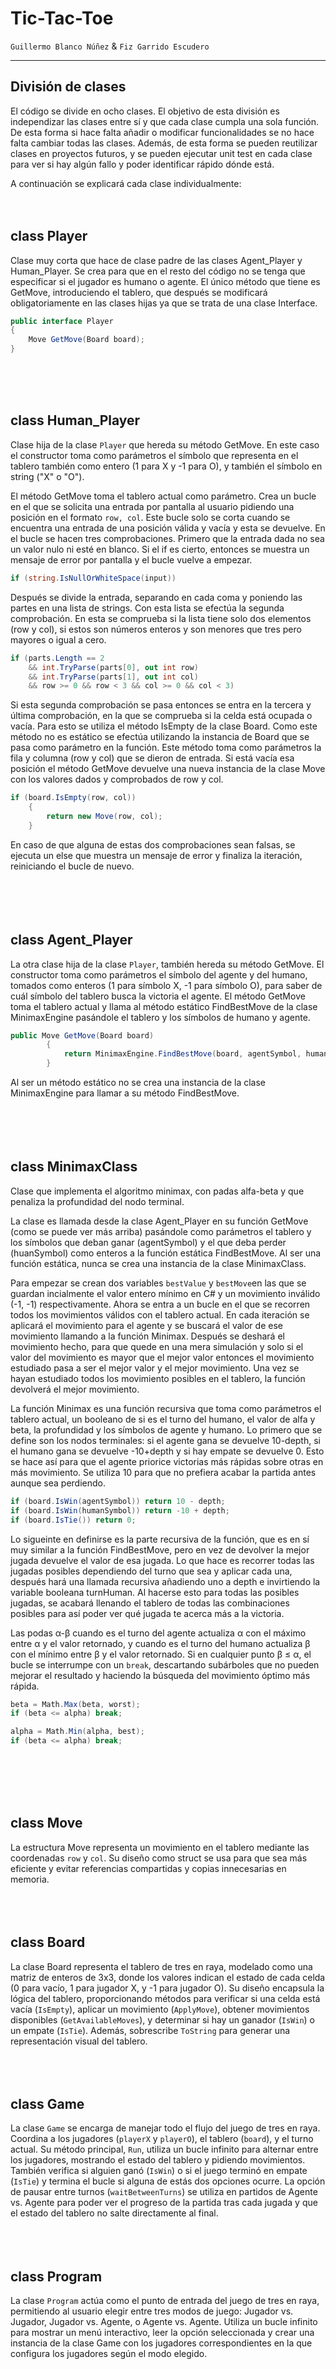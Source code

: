 # Tic-Tac-Toe

`Guillermo Blanco Núñez` & `Fiz Garrido Escudero` 

---

## División de clases

El código se divide en ocho clases. El objetivo de esta división es independizar las clases entre sí y que cada clase cumpla una sola función. De esta forma si hace falta añadir o modificar funcionalidades se no hace falta cambiar todas las clases. Además, de esta forma se pueden reutilizar clases en proyectos futuros, y se pueden ejecutar unit test en cada clase para ver si hay algún fallo y poder identificar rápido dónde está.

A continuación se explicará cada clase individualmente:<br><br><br>

## class Player

Clase muy corta que hace de clase padre de las clases Agent_Player y Human_Player. Se crea para que en el resto del código no se tenga que especificar si el jugador es humano o agente. El único método que tiene es GetMove, introduciendo el tablero, que después se modificará obligatoriamente en las clases hijas ya que se trata de una clase Interface. 

```csharp
public interface Player 
{
    Move GetMove(Board board);
}
``` 
<br><br><br>

## class Human_Player

Clase hija de la clase `Player` que hereda su método GetMove. En este caso el constructor toma como parámetros el símbolo que representa en el tablero  también como entero (1 para X y -1 para O), y también el símbolo en string ("X" o "O").

El método GetMove toma el tablero actual como parámetro. Crea un bucle en el que se solicita una entrada por pantalla al usuario pidiendo una posición en el formato `row, col`. Este bucle solo se corta cuando se encuentra una entrada de una posición válida y vacía y esta se devuelve. En el bucle se hacen tres comprobaciones. Primero que la entrada dada no sea un valor nulo ni esté en blanco. Si el if es cierto, entonces se muestra un mensaje de error por pantalla y el bucle vuelve a empezar.
```csharp 
if (string.IsNullOrWhiteSpace(input))
```
Después se divide la entrada, separando en cada coma y poniendo las partes en una lista de strings. Con esta lista se efectúa la segunda comprobación. En esta se comprueba si la lista tiene solo dos elementos (row y col), si estos son números enteros y son menores que tres pero mayores o igual a cero. 
```csharp
if (parts.Length == 2
    && int.TryParse(parts[0], out int row)
    && int.TryParse(parts[1], out int col)
    && row >= 0 && row < 3 && col >= 0 && col < 3)
```
Si esta segunda comprobación se pasa entonces se entra en la tercera y última comprobación, en la que se comprueba si la celda está ocupada o vacía. Para esto se utiliza el método IsEmpty de la clase Board. Como este método no es estático se efectúa utilizando la instancia de Board que se pasa como parámetro en la función. Este método toma como parámetros la fila y columna (row y col) que se dieron de entrada. Si está vacía esa posición el método GetMove devuelve una nueva instancia de la clase Move con los valores dados y comprobados de row y col. 
```csharp
if (board.IsEmpty(row, col)) 
    {
        return new Move(row, col);
    }

```
En caso de que alguna de estas dos comprobaciones sean falsas, se ejecuta un else que muestra un mensaje de error y finaliza la iteración, reiniciando el bucle de nuevo.
<br><br><br><br><br>

## class Agent_Player

La otra clase hija de la clase `Player`, también hereda su método GetMove. El constructor toma como parámetros el símbolo del agente y del humano, tomados como enteros (1 para símbolo X, -1 para símbolo O), para saber de cuál símbolo del tablero busca la victoria el agente. 
El método GetMove toma el tablero actual y llama al método estático FindBestMove de la clase MinimaxEngine pasándole el tablero y los símbolos de humano y agente. 
```csharp
public Move GetMove(Board board) 
        {
            return MinimaxEngine.FindBestMove(board, agentSymbol, humanSymbol);
        }
```
Al ser un método estático no se crea una instancia de la clase MinimaxEngine para llamar a su método FindBestMove.
<br><br><br><br><br>

## class MinimaxClass

Clase que implementa el algoritmo minimax, con padas alfa-beta y que penaliza la profundidad del nodo terminal. 

La clase es llamada desde la clase Agent_Player en su función GetMove (como se puede ver más arriba) pasándole como parámetros el tablero y los símbolos que deban ganar (agentSymbol) y el que deba perder (huanSymbol) como enteros a la función estática FindBestMove. Al ser una función estática, nunca se crea una instancia de la clase MinimaxClass. 

Para empezar se crean dos variables `bestValue` y `bestMove`en las que se guardan incialmente el valor entero mínimo en C# y un movimiento inválido (-1, -1) respectivamente. Ahora se entra a un bucle en el que se recorren todos los movimientos válidos con el tablero actual. En cada iteración se aplicará el movimiento para el agente y se buscará el valor de ese movimiento llamando a la función Minimax. Después se deshará el movimiento hecho, para que quede en una mera simulación y solo si el valor del movimiento es mayor que el mejor valor entonces el movimiento estudiado pasa a ser el mejor valor y el mejor movimiento. Una vez se hayan estudiado todos los movimiento posibles en el tablero, la función devolverá el mejor movimiento. 


La función Minimax es una función recursiva que toma como parámetros el tablero actual, un booleano de si es el turno del humano, el valor de alfa y beta, la profundidad y los símbolos de agente y humano. Lo primero que se define son los nodos terminales: si el agente gana se devuelve 10-depth, si el humano gana se devuelve -10+depth y si hay empate se devuelve 0. Esto se hace así para que el agente priorice victorias más rápidas sobre otras en más movimiento. Se utiliza 10 para que no prefiera acabar la partida antes aunque sea perdiendo. 

```csharp
if (board.IsWin(agentSymbol)) return 10 - depth;
if (board.IsWin(humanSymbol)) return -10 + depth;
if (board.IsTie()) return 0;
```
 Lo sigueinte en definirse es la parte recursiva de la función, que es en sí muy similar a la función FindBestMove, pero en vez de devolver la mejor jugada devuelve el valor de esa jugada. Lo que hace es recorrer todas las jugadas posibles dependiendo del turno que sea y aplicar cada una, después hará una llamada recursiva añadiendo uno a depth e invirtiendo la variable booleana turnHuman. Al hacerse esto para todas las posibles jugadas, se acabará llenando el tablero de todas las combinaciones posibles para así poder ver qué jugada te acerca más a la victoria. 

Las podas α-β cuando es el turno del agente actualiza α con el máximo entre α y el valor retornado, y cuando es el turno del humano actualiza β con el mínimo entre β y el valor retornado. Si en cualquier punto β ≤ α, el bucle se interrumpe  con un `break`, descartando subárboles que no pueden mejorar el resultado y haciendo la búsqueda del movimiento óptimo más rápida.
```csharp
beta = Math.Max(beta, worst);
if (beta <= alpha) break;

alpha = Math.Min(alpha, best);
if (beta <= alpha) break;
```
<br><br><br><br>

## class Move

La estructura Move representa un movimiento en el tablero mediante las coordenadas `row` y `col`. Su diseño como struct se usa para que sea más eficiente y evitar referencias compartidas y copias innecesarias en memoria.
<br><br><br><br>

## class Board

La clase Board representa el tablero de tres en raya, modelado como una matriz de enteros de 3x3, donde los valores indican el estado de cada celda (0 para vacío, 1 para jugador X, y -1 para jugador O). Su diseño encapsula la lógica del tablero, proporcionando métodos para verificar si una celda está vacía (`IsEmpty`), aplicar un movimiento (`ApplyMove`), obtener movimientos disponibles (`GetAvailableMoves`), y determinar si hay un ganador (`IsWin`) o un empate (`IsTie`). Además, sobrescribe `ToString` para generar una representación visual del tablero.
<br><br><br><br>

## class Game 

La clase `Game` se encarga de manejar todo el flujo del juego de tres en raya. Coordina a los jugadores (`playerX` y `playerO`), el tablero (`board`), y el turno actual. Su método principal, `Run`, utiliza un bucle infinito para alternar entre los jugadores, mostrando el estado del tablero y pidiendo movimientos. También verifica si alguien ganó (`IsWin`) o si el juego terminó en empate (`IsTie`) y termina el bucle si alguna de estás dos opciones ocurre. La opción de pausar entre turnos (`waitBetweenTurns`) se utiliza en partidos de Agente vs. Agente para poder ver el progreso de la partida tras cada jugada y que el estado del tablero no salte directamente al final.
<br><br><br><br>

## class Program

La clase `Program` actúa como el punto de entrada del juego de tres en raya, permitiendo al usuario elegir entre tres modos de juego: Jugador vs. Jugador, Jugador vs. Agente, o Agente vs. Agente. Utiliza un bucle infinito para mostrar un menú interactivo, leer la opción seleccionada y crear una instancia de la clase Game con los jugadores correspondientes en la que configura los jugadores según el modo elegido.